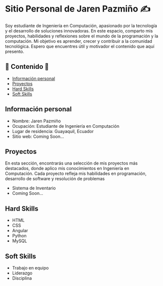# Sitio Personal de Jaren Pazmiño ✍️
Soy estudiante de Ingeniería en Computación, apasionado por la tecnología y el desarrollo de soluciones innovadoras. En este espacio, comparto mis proyectos, habilidades y reflexiones sobre el mundo de la programación y la computación. Mi objetivo es aprender, crecer y contribuir a la comunidad tecnológica. Espero que encuentres útil y motivador el contenido que aquí presento.
## 🔰 Contenido 🔰
* [Información personal](#información-personal)
* [Proyectos](#proyectos)
* [Hard Skills](#hard-skills)
* [Soft Skills](#soft-skills)
## Información personal 
* Nombre: Jaren Pazmiño
* Ocupación: Estudiante de Ingeniería en Computación
* Lugar de residencia: Guayaquil, Ecuador
* Sitio web: Coming Soon...
## Proyectos
En esta sección, encontrarás una selección de mis proyectos más destacados, donde aplico mis conocimientos en Ingeniería en Computación. Cada proyecto refleja mis habilidades en programación, desarrollo de software y resolución de problemas
* Sistema de Inventario
* Coming Soon...
## Hard Skills
* HTML
* CSS
* Angular
* Python
* MySQL
## Soft Skills
* Trabajo en equipo
* Liderazgo
* Disciplina

